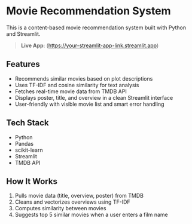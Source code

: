 # Movie Recommendation System

This is a content-based movie recommendation system built with Python and Streamlit.

> **Live App**: (https://your-streamlit-app-link.streamlit.app)

## Features
- Recommends similar movies based on plot descriptions
- Uses TF-IDF and cosine similarity for text analysis
- Fetches real-time movie data from TMDB API
- Displays poster, title, and overview in a clean Streamlit interface
- User-friendly with visible movie list and smart error handling

## Tech Stack
- Python
- Pandas
- scikit-learn
- Streamlit
- TMDB API

## How It Works
1. Pulls movie data (title, overview, poster) from TMDB
2. Cleans and vectorizes overviews using TF-IDF
3. Computes similarity between movies
4. Suggests top 5 similar movies when a user enters a film name
